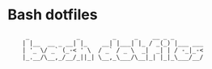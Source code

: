 # Bash dotfiles

         _             _         _     _    __ _ _        
        | |__  __ _ __| |_    __| |___| |_ / _(_) |___ ___
        | '_ \/ _` (_-< ' \  / _` / _ \  _|  _| | / -_|_-<
        |_.__/\__,_/__/_||_| \__,_\___/\__|_| |_|_\___/__/
                                                          
